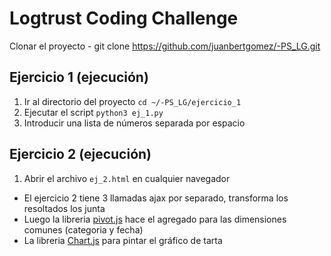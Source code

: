 # Logtrust Coding Challenge

Clonar el proyecto - git clone https://github.com/juanbertgomez/-PS_LG.git

## Ejercicio 1 (ejecución)

1. Ir al directorio del proyecto `cd ~/-PS_LG/ejercicio_1`
2. Ejecutar el script `python3 ej_1.py`
3. Introducir una lista de números separada por espacio

## Ejercicio 2 (ejecución)

1. Abrir el archivo `ej_2.html` en cualquier navegador

* El ejercicio 2 tiene 3 llamadas ajax por separado, transforma los resoltados los junta
* Luego la libreria [pivot.js](https://github.com/nicolaskruchten/pivottable) hace el agregado para las dimensiones comunes (categoria y fecha)
* La libreria [Chart.js](https://www.chartjs.org) para pintar el gráfico de tarta
